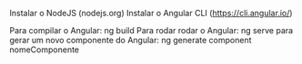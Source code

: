Instalar o NodeJS (nodejs.org)
Instalar o Angular CLI (https://cli.angular.io/)


Para compilar o Angular: ng build
Para rodar rodar o Angular: ng serve
para gerar um novo componente do Angular: ng generate component nomeComponente